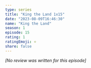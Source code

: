 ```yaml
---
type: series
title: "King the Land 1x15"
date: "2023-08-09T16:46:30"
name: "King the Land"
season: 1
episode: 15
rating: 1
ratingEmoji: ⭐️
share: false
---
```


_[No review was written for this episode]_
